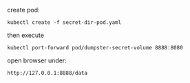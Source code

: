 create pod:

```
kubectl create -f secret-dir-pod.yaml
```

then execute

```
kubectl port-forward pod/dumpster-secret-volume 8888:8080
```

open browser under:
```
http://127.0.0.1:8888/data
```
